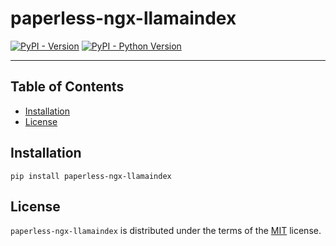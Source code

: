 # paperless-ngx-llamaindex

[![PyPI - Version](https://img.shields.io/pypi/v/paperless-ngx-llamaindex.svg)](https://pypi.org/project/paperless-ngx-llamaindex)
[![PyPI - Python Version](https://img.shields.io/pypi/pyversions/paperless-ngx-llamaindex.svg)](https://pypi.org/project/paperless-ngx-llamaindex)

-----

## Table of Contents

- [Installation](#installation)
- [License](#license)

## Installation

```console
pip install paperless-ngx-llamaindex
```

## License

`paperless-ngx-llamaindex` is distributed under the terms of the [MIT](https://spdx.org/licenses/MIT.html) license.
